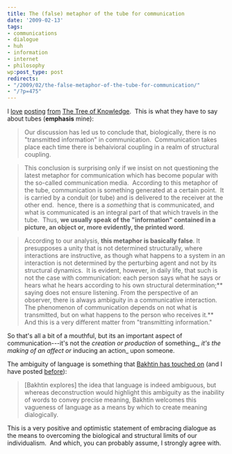 ```yaml
---
title: The (false) metaphor of the tube for communication
date: '2009-02-13'
tags:
- communications
- dialogue
- huh
- information
- internet
- philosophy
wp:post_type: post
redirects:
- "/2009/02/the-false-metaphor-of-the-tube-for-communication/"
- "/?p=475"
---
```


I [love](http://www.island94.org/2009/02/self-language-and-consciousness/) [posting](http://www.island94.org/2009/02/the-ethics-of-awareness/) [from](http://www.island94.org/2009/01/using-distinctions-to-create-meaning/) [The Tree of Knowledge](http://www.amazon.com/Tree-Knowledge-Humberto-R-Maturana/dp/0877736421?tag=particculturf-20).  This is what they have to say about tubes (**emphasis** mine):

>

> Our discussion has led us to conclude that, biologically, there is no "transmitted information" in communication.  Communication takes place each time there is behaivioral coupling in a realm of structural coupling.

> This conclusion is surprising only if we insist on not questioning the latest metaphor for communication which has become popular with the so-called communication media.  According to this metaphor of the tube, communication is something generated at a certain point.  It is carried by a conduit (or tube) and is delivered to the receiver at the other end.  hence, there is a _something_ that is communicated, and what is communicated is an integral part of that which travels in the tube.  Thus, **we usually speak of the "information" contained in a picture, an object or, more evidently, the printed word**.

> According to our analysis, **this metaphor is basically false**. It presupposes a unity that is not determined structurally, where interactions are instructive, as though what happens to a system in an interaction is not determined by the perturbing agent and not by its structural dynamics.  It is evident, however, in daily life, that such is not the case with communication: each person says what he says or hears what he hears according to his own structural determination;** saying does not ensure listening. From the perspective of an observer, there is always ambiguity in a communicative interaction. The phenomenon of communication depends on not what is transmitted, but on what happens to the person who receives it.** And this is a very different matter from "transmitting information."

So that's all a bit of a mouthful, but its an important aspect of communication---it's not the _creation or production_ of something_, _it's the making of an _affect_ or_ inducing an action_ upon someone.

The ambiguity of language is something that [Bakhtin has touched on](http://www.public.iastate.edu/~honeyl/bakhtin/chap2a.html) (and I have posted [before](http://www.island94.org/2007/12/creating-meaning-through-interaction/)):

>

> [Bakhtin explores] the idea that language is indeed ambiguous, but whereas deconstruction would highlight this ambiguity as the inability of words to convey precise meaning, Bakhtin welcomes this vagueness of language as a means by which to create meaning dialogically.

This is a very positive and optimistic statement of embracing dialogue as the means to overcoming the biological and structural limits of our individualism.  And which, you can probably assume, I strongly agree with.
